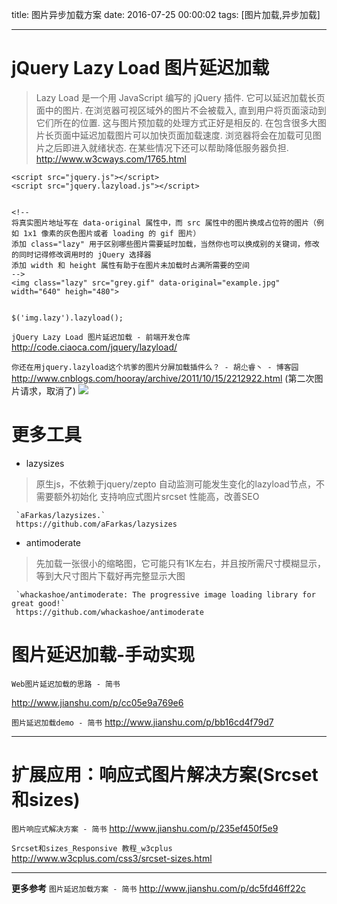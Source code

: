 
title: 图片异步加载方案
date: 2016-07-25 00:00:02
tags: [图片加载,异步加载]


---


# jQuery Lazy Load 图片延迟加载

>  Lazy Load 是一个用 JavaScript 编写的 jQuery 插件. 它可以延迟加载长页面中的图片. 在浏览器可视区域外的图片不会被载入, 直到用户将页面滚动到它们所在的位置. 这与图片预加载的处理方式正好是相反的.
在包含很多大图片长页面中延迟加载图片可以加快页面加载速度. 浏览器将会在加载可见图片之后即进入就绪状态. 在某些情况下还可以帮助降低服务器负担.
http://www.w3cways.com/1765.html


```
<script src="jquery.js"></script>
<script src="jquery.lazyload.js"></script>


<!--
将真实图片地址写在 data-original 属性中，而 src 属性中的图片换成占位符的图片（例如 1x1 像素的灰色图片或者 loading 的 gif 图片）
添加 class="lazy" 用于区别哪些图片需要延时加载，当然你也可以换成别的关键词，修改的同时记得修改调用时的 jQuery 选择器
添加 width 和 height 属性有助于在图片未加载时占满所需要的空间
-->
<img class="lazy" src="grey.gif" data-original="example.jpg" width="640" heigh="480">


$('img.lazy').lazyload();

```
`jQuery Lazy Load 图片延迟加载 - 前端开发仓库`
http://code.ciaoca.com/jquery/lazyload/


`你还在用jquery.lazyload这个坑爹的图片分屏加载插件么？ - 胡尐睿丶 - 博客园`
http://www.cnblogs.com/hooray/archive/2011/10/15/2212922.html
(第二次图片请求，取消了)
![]( http://7xnbs3.com1.z0.glb.clouddn.com/16-7-25/81154367.jpg)


# 更多工具

- lazysizes
>原生js，不依赖于jquery/zepto
自动监测可能发生变化的lazyload节点，不需要额外初始化
支持响应式图片srcset
性能高，改善SEO


     `aFarkas/lazysizes.`
     https://github.com/aFarkas/lazysizes


- antimoderate
>先加载一张很小的缩略图，它可能只有1K左右，并且按所需尺寸模糊显示，等到大尺寸图片下载好再完整显示大图


     `whackashoe/antimoderate: The progressive image loading library for great good!`
     https://github.com/whackashoe/antimoderate


#  图片延迟加载-手动实现
`Web图片延迟加载的思路 - 简书`

http://www.jianshu.com/p/cc05e9a769e6


`图片延迟加载demo - 简书`
http://www.jianshu.com/p/bb16cd4f79d7


---
# 扩展应用：响应式图片解决方案(Srcset和sizes)
 
`图片响应式解决方案 - 简书`
http://www.jianshu.com/p/235ef450f5e9


`Srcset和sizes_Responsive 教程_w3cplus`
http://www.w3cplus.com/css3/srcset-sizes.html


---
**更多参考**
`图片延迟加载方案 - 简书`
http://www.jianshu.com/p/dc5fd46ff22c


<!-- more -->
